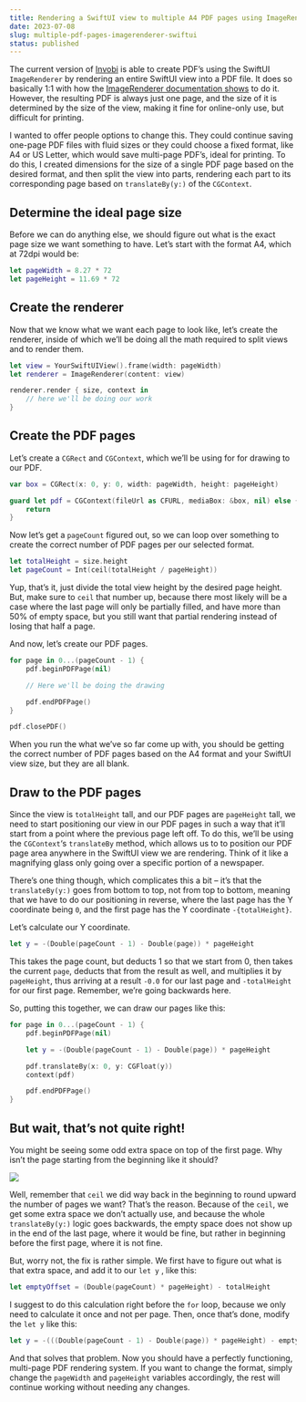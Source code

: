 ```yaml
---
title: Rendering a SwiftUI view to multiple A4 PDF pages using ImageRenderer
date: 2023-07-08
slug: multiple-pdf-pages-imagerenderer-swiftui
status: published
---
```


The current version of [Invobi](https://apps.apple.com/us/app/invobi/id6450777868) is able to create PDF’s using the SwiftUI `ImageRenderer` by rendering an entire SwiftUI view into a PDF file. It does so basically 1:1 with how the [ImageRenderer documentation shows](https://developer.apple.com/documentation/swiftui/imagerenderer#Rendering-to-a-PDF-context) to do it. However, the resulting PDF is always just one page, and the size of it is determined by the size of the view, making it fine for online-only use, but difficult for printing.

I wanted to offer people options to change this. They could continue saving one-page PDF files with fluid sizes or they could choose a fixed format, like A4 or US Letter, which would save multi-page PDF’s, ideal for printing. To do this, I created dimensions for the size of a single PDF page based on the desired format, and then split the view into parts, rendering each part to its corresponding page based on `translateBy(y:)` of the `CGContext`.

## Determine the ideal page size

Before we can do anything else, we should figure out what is the exact page size we want something to have. Let’s start with the format A4, which at 72dpi would be:

```swift
let pageWidth = 8.27 * 72
let pageHeight = 11.69 * 72
```

## Create the renderer

Now that we know what we want each page to look like, let’s create the renderer, inside of which we’ll be doing all the math required to split views and to render them.

```swift
let view = YourSwiftUIView().frame(width: pageWidth)
let renderer = ImageRenderer(content: view)

renderer.render { size, context in
    // here we'll be doing our work
}
```

## Create the PDF pages

Let’s create a `CGRect` and `CGContext`, which we’ll be using for for drawing to our PDF.

```swift
var box = CGRect(x: 0, y: 0, width: pageWidth, height: pageHeight)

guard let pdf = CGContext(fileUrl as CFURL, mediaBox: &box, nil) else {
    return
}
```

Now let’s get a `pageCount` figured out, so we can loop over something to create the correct number of PDF pages per our selected format.

```swift
let totalHeight = size.height
let pageCount = Int(ceil(totalHeight / pageHeight))
```

Yup, that’s it, just divide the total view height by the desired page height. But, make sure to `ceil` that number up, because there most likely will be a case where the last page will only be partially filled, and have more than 50% of empty space, but you still want that partial rendering instead of losing that half a page.

And now, let’s create our PDF pages.

```swift
for page in 0...(pageCount - 1) {
    pdf.beginPDFPage(nil)

    // Here we'll be doing the drawing

    pdf.endPDFPage()
}

pdf.closePDF()
```

When you run the what we’ve so far come up with, you should be getting the correct number of PDF pages based on the A4 format and your SwiftUI view size, but they are all blank.

## Draw to the PDF pages

Since the view is `totalHeight` tall, and our PDF pages are `pageHeight` tall, we need to start positioning our view in our PDF pages in such a way that it’ll start from a point where the previous page left off. To do this, we’ll be using the `CGContext`‘s `translateBy` method, which allows us to to position our PDF page area anywhere in the SwiftUI view we are rendering. Think of it like a magnifying glass only going over a specific portion of a newspaper.

There’s one thing though, which complicates this a bit – it’s that the `translateBy(y:)` goes from bottom to top, not from top to bottom, meaning that we have to do our positioning in reverse, where the last page has the Y coordinate being `0`, and the first page has the Y coordinate `-{totalHeight}`.

Let’s calculate our Y coordinate.

```swift
let y = -(Double(pageCount - 1) - Double(page)) * pageHeight
```

This takes the page count, but deducts 1 so that we start from 0, then takes the current `page`, deducts that from the result as well, and multiplies it by `pageHeight`, thus arriving at a result `-0.0` for our last page and `-totalHeight` for our first page. Remember, we’re going backwards here.

So, putting this together, we can draw our pages like this:

```swift
for page in 0...(pageCount - 1) {
    pdf.beginPDFPage(nil)

    let y = -(Double(pageCount - 1) - Double(page)) * pageHeight

    pdf.translateBy(x: 0, y: CGFloat(y))
    context(pdf)

    pdf.endPDFPage()
}
```

## But wait, that’s not quite right!

You might be seeing some odd extra space on top of the first page. Why isn’t the page starting from the beginning like it should?

![](https://omma.ee/wp-content/uploads/2023/07/Screenshot-2023-07-08-at-15.12.12-1024x815.png)

Well, remember that `ceil` we did way back in the beginning to round upward the number of pages we want? That’s the reason. Because of the `ceil`, we get some extra space we don’t actually use, and because the whole `translateBy(y:)` logic goes backwards, the empty space does not show up in the end of the last page, where it would be fine, but rather in beginning before the first page, where it is not fine.

But, worry not, the fix is rather simple. We first have to figure out what is that extra space, and add it to our `let y` , like this:

```swift
let emptyOffset = (Double(pageCount) * pageHeight) - totalHeight
```

I suggest to do this calculation right before the `for` loop, because we only need to calculate it once and not per page. Then, once that’s done, modify the `let y` like this:

```swift
let y = -(((Double(pageCount - 1) - Double(page)) * pageHeight) - emptyOffset)
```

And that solves that problem. Now you should have a perfectly functioning, multi-page PDF rendering system. If you want to change the format, simply change the `pageWidth` and `pageHeight` variables accordingly, the rest will continue working without needing any changes.